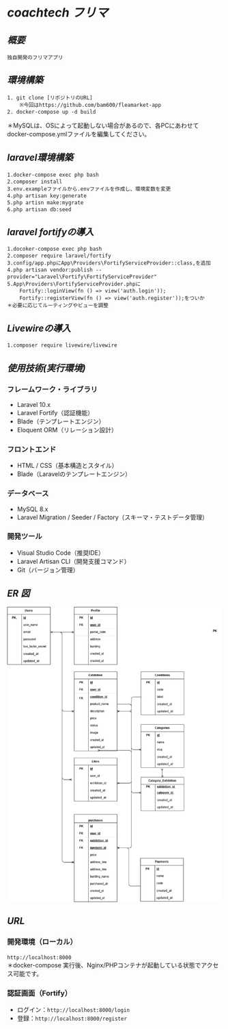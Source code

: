 # _coachtech フリマ_

## _概要_
    独自開発のフリマアプリ

## _環境構築_
    1. git clone [リポジトリのURL]
        ※今回はhttps://github.com/bam600/fleamarket-app
    2. docker-compose up -d build
＊MySQLは、OSによって起動しない場合があるので、各PCにあわせて
docker-compose.ymlファイルを編集してください。

## _laravel環境構築_
    1.docker-compose exec php bash
    2.composer install
    3.env.exampleファイルから.envファイルを作成し、環境変数を変更
    4.php artisan key:generate
    5.php artisn make:mygrate
    6.php artisan db:seed
    
## _laravel fortifyの導入_
    1.docoker-compose exec php bash
    2.composer require laravel/fortify
    3.config/app.phpにApp\Providers\FortifyServiceProvider::class,を追加
    4.php artisan vendor:publish --provider="Laravel\Fortify\FortifyServiceProvider"
    5.App\Providers\FortifyServiceProvider.phpに
        Fortify::loginView(fn () => view('auth.login'));
        Fortify::registerView(fn () => view('auth.register'));をついか
    ＊必要に応じてルーティングやビューを調整

## _Livewireの導入_
    1.composer require livewire/livewire

## _使用技術(実行環境)_
### フレームワーク・ライブラリ
  - Laravel 10.x
  - Laravel Fortify（認証機能）
  - Blade（テンプレートエンジン）
  - Eloquent ORM（リレーション設計）
### フロントエンド
  - HTML / CSS（基本構造とスタイル）
  - Blade（Laravelのテンプレートエンジン）
### データベース
  - MySQL 8.x
  - Laravel Migration / Seeder / Factory（スキーマ・テストデータ管理）
### 開発ツール
- Visual Studio Code（推奨IDE）
- Laravel Artisan CLI（開発支援コマンド）
- Git（バージョン管理）

## _ER 図_
![FrimaApp構成図](./frimaapp.png)

## _URL_
### 開発環境（ローカル）  
  `http://localhost:8000`  
  ＊docker-compose 実行後、Nginx/PHPコンテナが起動している状態でアクセス可能です。

### 認証画面（Fortify）  
  - ログイン：`http://localhost:8000/login`  
  - 登録：`http://localhost:8000/register`
